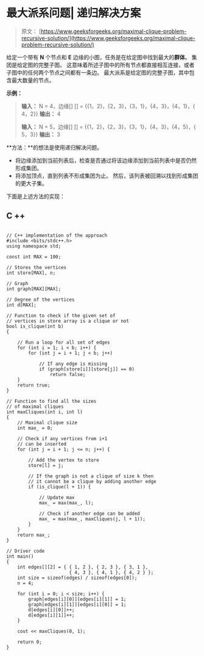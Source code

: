 # 最大派系问题| 递归解决方案

> 原文： [https://www.geeksforgeeks.org/maximal-clique-problem-recursive-solution/](https://www.geeksforgeeks.org/maximal-clique-problem-recursive-solution/)

给定一个带有 **N** 个节点和 **E** 边缘的小图，任务是在给定图中找到最大的**群体**。 集团是给定图的完整子图。 这意味着所述子图中的所有节点都直接相互连接，或者子图中的任何两个节点之间都有一条边。 最大派系是给定图的完整子图，其中包含最大数量的节点。

**示例：**

> **输入：** N = 4，边缘[] [] = {{1，2}，{2，3}，{3，1}，{4，3}，{4，1}，{ 4，2}}
> **输出：** 4
> 
> **输入：** N = 5，边缘[] [] = {{1，2}，{2，3}，{3，1}，{4，3}，{4，5}，{ 5，3}}
> **输出：** 3

**方法：**的想法是使用递归解决问题。

*   将边缘添加到当前列表后，检查是否通过将该边缘添加到当前列表中是否仍然形成集团。
*   将添加顶点，直到列表不形成集团为止。 然后，该列表被回溯以找到形成集团的更大子集。

下面是上述方法的实现：

## C ++

```

// C++ implementation of the approach 
#include <bits/stdc++.h> 
using namespace std; 

const int MAX = 100; 

// Stores the vertices 
int store[MAX], n; 

// Graph 
int graph[MAX][MAX]; 

// Degree of the vertices 
int d[MAX]; 

// Function to check if the given set of 
// vertices in store array is a clique or not 
bool is_clique(int b) 
{ 

    // Run a loop for all set of edges 
    for (int i = 1; i < b; i++) { 
        for (int j = i + 1; j < b; j++) 

            // If any edge is missing 
            if (graph[store[i]][store[j]] == 0) 
                return false; 
    } 
    return true; 
} 

// Function to find all the sizes 
// of maximal cliques 
int maxCliques(int i, int l) 
{ 
    // Maximal clique size 
    int max_ = 0; 

    // Check if any vertices from i+1 
    // can be inserted 
    for (int j = i + 1; j <= n; j++) { 

        // Add the vertex to store 
        store[l] = j; 

        // If the graph is not a clique of size k then 
        // it cannot be a clique by adding another edge 
        if (is_clique(l + 1)) { 

            // Update max 
            max_ = max(max_, l); 

            // Check if another edge can be added 
            max_ = max(max_, maxCliques(j, l + 1)); 
        } 
    } 
    return max_; 
} 

// Driver code 
int main() 
{ 
    int edges[][2] = { { 1, 2 }, { 2, 3 }, { 3, 1 },  
                       { 4, 3 }, { 4, 1 }, { 4, 2 } }; 
    int size = sizeof(edges) / sizeof(edges[0]); 
    n = 4; 

    for (int i = 0; i < size; i++) { 
        graph[edges[i][0]][edges[i][1]] = 1; 
        graph[edges[i][1]][edges[i][0]] = 1; 
        d[edges[i][0]]++; 
        d[edges[i][1]]++; 
    } 

    cout << maxCliques(0, 1); 

    return 0; 
} 

```